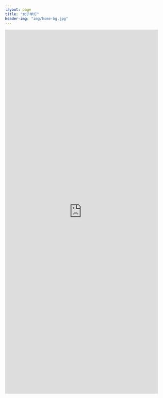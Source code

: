 ```yaml
---
layout: page
title: "女子单打"
header-img: "img/home-bg.jpg"
---
```


<iframe src="https://challonge.com/2024ws/module" width="100%" height="1200" frameborder="0" scrolling="auto" allowtransparency="true"></iframe>
